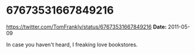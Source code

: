 # 67673531667849216
https://twitter.com/TomFrankly/status/67673531667849216
**Date:** 2011-05-09

In case you haven't heard, I freaking love bookstores.
